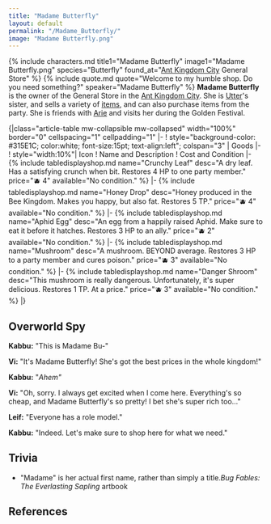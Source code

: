 ```yaml
---
title: "Madame Butterfly"
layout: default
permalink: "/Madame_Butterfly/"
image: "Madame Butterfly.png"
---
```

{% include characters.md title1="Madame Butterfly" image1="Madame Butterfly.png" species="Butterfly" found_at="[Ant Kingdom City](/Ant_Kingdom_City) General Store" %}
{% include quote.md quote="Welcome to my humble shop. Do you need something?" speaker="Madame Butterfly" %}
**Madame Butterfly** is the owner of the General Store in the [Ant Kingdom City](/Ant_Kingdom_City). She is [Utter](/Utter)'s sister<ref name=":0" />, and sells a variety of [items](/items), and can also purchase items from the party. She is friends with [Arie](/Arie) and visits her during the Golden Festival.

{|class="article-table mw-collapsible mw-collapsed" width="100%" border="0" cellspacing="1" cellpadding="1"
|-
! style="background-color: #315E1C; color:white; font-size:15pt; text-align:left"; colspan="3" | Goods
|-
! style="width:10%"| Icon
! Name and Description
! Cost and Condition
|-
{% include tabledisplayshop.md name="Crunchy Leaf" desc="A dry leaf. Has a satisfying crunch when bit. Restores 4 HP to one party member." price="🫐 4" available="No condition." %}
|-
{% include tabledisplayshop.md name="Honey Drop" desc="Honey produced in the Bee Kingdom. Makes you happy, but also fat. Restores 5 TP." price="🫐 4" available="No condition." %}
|-
{% include tabledisplayshop.md name="Aphid Egg" desc="An egg from a happily raised Aphid. Make sure to eat it before it hatches. Restores 3 HP to an ally." price="🫐 2" available="No condition." %}
|-
{% include tabledisplayshop.md name="Mushroom" desc="A mushroom. BEYOND average. Restores 3 HP to a party member and cures poison." price="🫐 3" available="No condition." %}
|-
{% include tabledisplayshop.md name="Danger Shroom" desc="This mushroom is really dangerous. Unfortunately, it's super delicious. Restores 1 TP. At a price." price="🫐 3" available="No condition." %}
|}<br />

## Overworld Spy
**Kabbu:** "This is Madame Bu-"

**Vi:** "It's Madame Butterfly! She's got the best prices in the whole kingdom!"

**Kabbu:** "*Ahem"*

**Vi:** "Oh, sorry. I always get excited when I come here. Everything's so cheap, and Madame Butterfly's so pretty! I bet she's super rich too..."

**Leif:** "Everyone has a role model."

**Kabbu:** "Indeed. Let's make sure to shop here for what we need."

## Trivia

* "Madame" is her actual first name, rather than simply a title.<ref name=":0">*Bug Fables: The Everlasting Sapling* artbook</ref>





## References